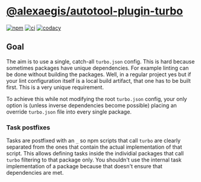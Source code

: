 # [@alexaegis/autotool-plugin-turbo](https://github.com/AlexAegis/js-tooling/tree/master/packages/autotool-plugin-turbo)

[![npm](https://img.shields.io/npm/v/@alexaegis/autotool-plugin-turbo/latest)](https://www.npmjs.com/package/@alexaegis/autotool-plugin-turbo)
[![ci](https://github.com/AlexAegis/js-tooling/actions/workflows/cicd.yml/badge.svg)](https://github.com/AlexAegis/js-tooling/actions/workflows/cicd.yml)
[![codacy](https://app.codacy.com/project/badge/Grade/7939332dc9454dc1b0529e720ff902e6)](https://www.codacy.com/gh/AlexAegis/js-tooling/dashboard?utm_source=github.com&utm_medium=referral&utm_content=AlexAegis/js-tooling&utm_campaign=Badge_Grade)

## Goal

The aim is to use a single, catch-all `turbo.json` config. This is hard because
sometimes packages have unique dependencies. For example linting can be done
without building the packages. Well, in a regular project yes but if your lint
configuration itself is a local build artifact, that one has to be built first.
This is a very unique requirement.

To achieve this while not modifying the root `turbo.json` config, your only
option is (unless inverse dependencies become possible) placing an override
`turbo.json` file into every single package.

### Task postfixes

Tasks are postfixed with an `_` so npm scripts that call `turbo` are clearly
separated from the ones that contain the actual implementation of that script.
This allows defining tasks inside the individial packages that call `turbo`
filtering to that package only. You shouldn't use the internal task
implementation of a package because that doesn't ensure that dependencies are
met.
